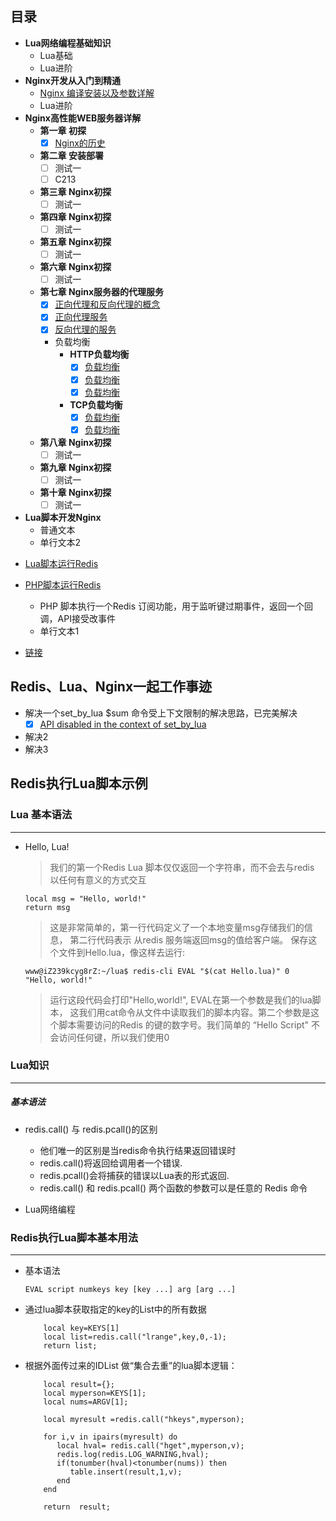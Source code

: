 
## <a name="index"/>目录
+ **Lua网络编程基础知识**
    * Lua基础
    * Lua进阶
+ **Nginx开发从入门到精通**
    * [Nginx 编译安装以及参数详解](https://github.com/Tinywan/Lua-Nginx-Redis/blob/master/Nginx/nginx-2-config.md)
    * Lua进阶    
+ **Nginx高性能WEB服务器详解**
    + **第一章   初探**
        - [x] [Nginx的历史](https://github.com/Tinywan/Lua-Nginx-Redis/blob/master/Nginx/nginx-2-config.md)
    + **第二章   安装部署**
        - [ ] 测试一
        - [ ] C213
    * **第三章   Nginx初探**
        - [ ] 测试一
    * **第四章   Nginx初探**
        - [ ] 测试一
    * **第五章   Nginx初探**
        - [ ] 测试一
    * **第六章   Nginx初探**
        - [ ] 测试一
    * **第七章   Nginx服务器的代理服务**
        - [x] [正向代理和反向代理的概念](https://github.com/Tinywan/Lua-Nginx-Redis/blob/master/Nginx/nginx-2-config.md)
        - [x] [正向代理服务](https://github.com/Tinywan/Lua-Nginx-Redis/blob/master/Nginx/nginx-2-config.md)
        - [x] [反向代理的服务](https://github.com/Tinywan/Lua-Nginx-Redis/blob/master/Nginx/nginx-2-config.md)
        * 负载均衡
            * **HTTP负载均衡**
                - [x] [负载均衡](https://github.com/Tinywan/Lua-Nginx-Redis/blob/master/Nginx/nginx-2-config.md)
                - [x] [负载均衡](https://github.com/Tinywan/Lua-Nginx-Redis/blob/master/Nginx/nginx-2-config.md)
                - [x] [负载均衡](https://github.com/Tinywan/Lua-Nginx-Redis/blob/master/Nginx/nginx-2-config.md)
            * **TCP负载均衡**    
                - [x] [负载均衡](https://github.com/Tinywan/Lua-Nginx-Redis/blob/master/Nginx/nginx-2-config.md)
                - [x] [负载均衡](https://github.com/Tinywan/Lua-Nginx-Redis/blob/master/Nginx/nginx-2-config.md)        
    * **第八章   Nginx初探**
        - [ ] 测试一
    * **第九章   Nginx初探**
        - [ ] 测试一
    * **第十章   Nginx初探**  
        - [ ] 测试一     
+ **Lua脚本开发Nginx**
    * 普通文本
    * 单行文本2
* [Lua脚本运行Redis](#line)

* [PHP脚本运行Redis](#line)
    * PHP 脚本执行一个Redis 订阅功能，用于监听键过期事件，返回一个回调，API接受改事件
    * 单行文本1

* [链接](#link) 

## Redis、Lua、Nginx一起工作事迹
* 解决一个set_by_lua $sum 命令受上下文限制的解决思路，已完美解决
    - [x] [API disabled in the context of set_by_lua](https://github.com/openresty/lua-nginx-module/issues/275)
* 解决2
* 解决3    

## Redis执行Lua脚本示例
### Lua 基本语法
---
*   Hello, Lua!

    > 我们的第一个Redis Lua 脚本仅仅返回一个字符串，而不会去与redis 以任何有意义的方式交互   

    ```
    local msg = "Hello, world!"
    return msg
    ```

    > 这是非常简单的，第一行代码定义了一个本地变量msg存储我们的信息， 第二行代码表示 从redis 服务端返回msg的值给客户端。 保存这个文件到Hello.lua，像这样去运行: 
    
    ```
    www@iZ239kcyg8rZ:~/lua$ redis-cli EVAL "$(cat Hello.lua)" 0
    "Hello, world!"
    ```

    > 运行这段代码会打印"Hello,world!", EVAL在第一个参数是我们的lua脚本， 这我们用cat命令从文件中读取我们的脚本内容。第二个参数是这个脚本需要访问的Redis 的键的数字号。我们简单的 “Hello Script" 不会访问任何键，所以我们使用0
    
### Lua知识
---
##### 基本语法
* redis.call() 与 redis.pcall()的区别

    * 他们唯一的区别是当redis命令执行结果返回错误时
    * redis.call()将返回给调用者一个错误.
    * redis.pcall()会将捕获的错误以Lua表的形式返回.
    *  redis.call() 和 redis.pcall() 两个函数的参数可以是任意的 Redis 命令

* Lua网络编程

### Redis执行Lua脚本基本用法
---
*  基本语法   
    ```
    EVAL script numkeys key [key ...] arg [arg ...]
    ```
*  通过lua脚本获取指定的key的List中的所有数据 
    
    ```
        local key=KEYS[1]
        local list=redis.call("lrange",key,0,-1);
        return list;
    ```
*  根据外面传过来的IDList 做“集合去重”的lua脚本逻辑：     
     ```
         local result={};
         local myperson=KEYS[1];
         local nums=ARGV[1];
         
         local myresult =redis.call("hkeys",myperson);
         
         for i,v in ipairs(myresult) do
            local hval= redis.call("hget",myperson,v);
            redis.log(redis.LOG_WARNING,hval);
            if(tonumber(hval)<tonumber(nums)) then
               table.insert(result,1,v);
            end
         end
         
         return  result;
     ```

    
